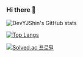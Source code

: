 ### Hi there 👋




![DevYJShin's GitHub stats](https://github-readme-stats.vercel.app/api?username=DevYJShin)


[![Top Langs](https://github-readme-stats.vercel.app/api/top-langs/?username=DevYJShin&layout=compact&langs_count=8)](https://github.com/DevYJShin/README.md)

[![Solved.ac 프로필](http://mazassumnida.wtf/api/v2/generate_badge?boj=fhqk1942)](https://solved.ac/fhqk1942)
